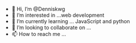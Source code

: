 - 👋 Hi, I’m @Denniskwg
- 👀 I’m interested in ...web development
- 🌱 I’m currently learning ... JavaScript and python
- 💞️ I’m looking to collaborate on ...
- 📫 How to reach me ...

<!---
Denniskwg/Denniskwg is a ✨ special ✨ repository because its `README.md` (this file) appears on your GitHub profile.
You can click the Preview link to take a look at your changes.
--->
